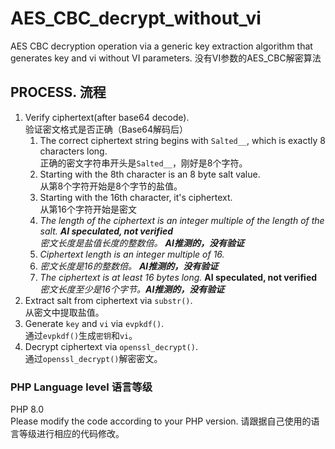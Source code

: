 # AES_CBC_decrypt_without_vi
AES CBC decryption operation via a generic key extraction algorithm that generates key and vi without VI parameters. 没有VI参数的AES_CBC解密算法
## PROCESS. 流程  

1. Verify ciphertext(after base64 decode).  
   验证密文格式是否正确（Base64解码后）  
   1. The correct ciphertext string begins with `Salted__`, which is exactly 8 characters long.  
      正确的密文字符串开头是`Salted__`，刚好是8个字符。
   2. Starting with the 8th character is an 8 byte salt value.  
      从第8个字符开始是8个字节的盐值。  
   3. Starting with the 16th character, it's ciphertext.  
      从第16个字符开始是密文  
   4. _The length of the ciphertext is an integer multiple of the length of the salt. **AI speculated, not verified**  
     _密文长度是盐值长度的整数倍。_  **AI推测的，没有验证**_  
   5. _Ciphertext length is an integer multiple of 16._  
   6. _密文长度是16的整数倍。 **AI推测的，没有验证**_
   6. _The ciphertext is at least 16 bytes long._ **AI speculated, not verified**  
     _密文长度至少是16个字节。**AI推测的，没有验证**_
2. Extract salt from ciphertext via `substr()`.  
   从密文中提取盐值。
3. Generate `key` and `vi` via `evpkdf()`.  
   通过`evpkdf()`生成`密钥`和`vi`。
4. Decrypt ciphertext via `openssl_decrypt()`.  
   通过`openssl_decrypt()`解密密文。
### PHP Language level 语言等级
PHP 8.0  
Please modify the code according to your PHP version.
请跟据自己使用的语言等级进行相应的代码修改。

